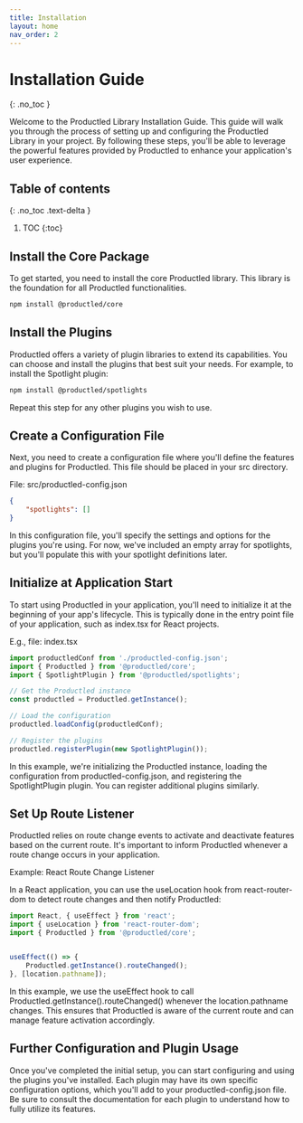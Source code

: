```yaml
---
title: Installation
layout: home
nav_order: 2
---
```


# Installation Guide 
{: .no_toc }

Welcome to the Productled Library Installation Guide. This guide will walk you through the process of setting up and configuring the Productled Library in your project. By following these steps, you'll be able to leverage the powerful features provided by Productled to enhance your application's user experience.

## Table of contents 
{: .no_toc .text-delta }

1. TOC
{:toc}

## Install the Core Package

To get started, you need to install the core Productled library. This library is the foundation for all Productled functionalities.

```bash
npm install @productled/core
```

## Install the Plugins

Productled offers a variety of plugin libraries to extend its capabilities. You can choose and install the plugins that best suit your needs. For example, to install the Spotlight plugin:

```bash
npm install @productled/spotlights
```

Repeat this step for any other plugins you wish to use.

## Create a Configuration File

Next, you need to create a configuration file where you'll define the features and plugins for Productled. This file should be placed in your src directory.

File: src/productled-config.json

```json
{
    "spotlights": []
}
```

In this configuration file, you'll specify the settings and options for the plugins you're using. For now, we've included an empty array for spotlights, but you'll populate this with your spotlight definitions later.

## Initialize at Application Start

To start using Productled in your application, you'll need to initialize it at the beginning of your app's lifecycle. This is typically done in the entry point file of your application, such as index.tsx for React projects.

E.g., file: index.tsx

```typescript
import productledConf from './productled-config.json';
import { Productled } from '@productled/core';
import { SpotlightPlugin } from '@productled/spotlights';

// Get the Productled instance
const productled = Productled.getInstance();

// Load the configuration
productled.loadConfig(productledConf);

// Register the plugins
productled.registerPlugin(new SpotlightPlugin());
```

In this example, we're initializing the Productled instance, loading the configuration from productled-config.json, and registering the SpotlightPlugin plugin. You can register additional plugins similarly.

## Set Up Route Listener

Productled relies on route change events to activate and deactivate features based on the current route. It's important to inform Productled whenever a route change occurs in your application.

Example: React Route Change Listener

In a React application, you can use the useLocation hook from react-router-dom to detect route changes and then notify Productled:

```typescript
import React, { useEffect } from 'react';
import { useLocation } from 'react-router-dom';
import { Productled } from '@productled/core';


useEffect(() => {
    Productled.getInstance().routeChanged();
}, [location.pathname]);
```

In this example, we use the useEffect hook to call Productled.getInstance().routeChanged() whenever the location.pathname changes. This ensures that Productled is aware of the current route and can manage feature activation accordingly.

## Further Configuration and Plugin Usage

Once you've completed the initial setup, you can start configuring and using the plugins you've installed. Each plugin may have its own specific configuration options, which you'll add to your productled-config.json file. Be sure to consult the documentation for each plugin to understand how to fully utilize its features.